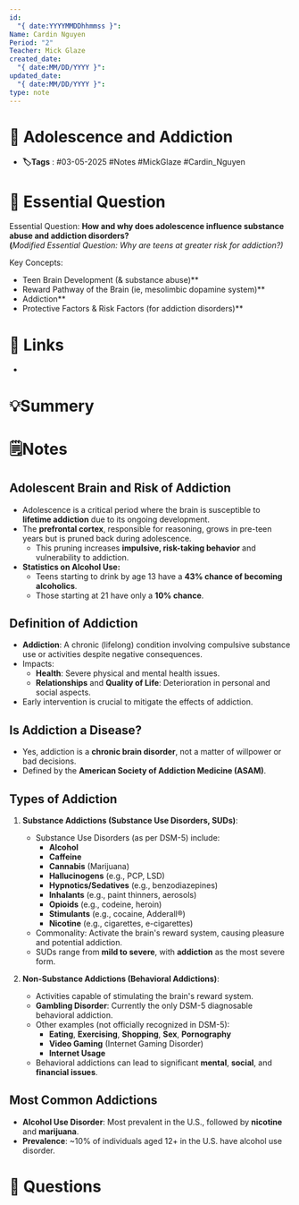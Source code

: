 ```yaml
---
id:
  "{ date:YYYYMMDDhhmmss }": 
Name: Cardin Nguyen
Period: "2"
Teacher: Mick Glaze
created_date:
  "{ date:MM/DD/YYYY }": 
updated_date:
  "{ date:MM/DD/YYYY }": 
type: note
---
```


# 📅 Adolescence and Addiction
- **🏷️Tags** : #03-05-2025 #Notes #MickGlaze #Cardin_Nguyen

# 💭 Essential Question

Essential Question: **How and why does adolescence influence substance abuse and addiction disorders?**  
**(**_Modified Essential Question: Why are teens at greater risk for addiction?)_  
  
Key Concepts:  
* Teen Brain Development (& substance abuse)**  
* Reward Pathway of the Brain (ie, mesolimbic dopamine system)**  
* Addiction**  
* Protective Factors & Risk Factors (for addiction disorders)**
# 🔗 Links
-

# 💡Summery


# 🗒️Notes

## Adolescent Brain and Risk of Addiction
- Adolescence is a critical period where the brain is susceptible to **lifetime addiction** due to its ongoing development.
- The **prefrontal cortex**, responsible for reasoning, grows in pre-teen years but is pruned back during adolescence.
  - This pruning increases **impulsive, risk-taking behavior** and vulnerability to addiction.
- **Statistics on Alcohol Use:**
  - Teens starting to drink by age 13 have a **43% chance of becoming alcoholics**.
  - Those starting at 21 have only a **10% chance**.

## Definition of Addiction
- **Addiction**: A chronic (lifelong) condition involving compulsive substance use or activities despite negative consequences.
- Impacts:
  - **Health**: Severe physical and mental health issues.
  - **Relationships** and **Quality of Life**: Deterioration in personal and social aspects.
- Early intervention is crucial to mitigate the effects of addiction.

## Is Addiction a Disease?
- Yes, addiction is a **chronic brain disorder**, not a matter of willpower or bad decisions.
- Defined by the **American Society of Addiction Medicine (ASAM)**.

## Types of Addiction
1. **Substance Addictions (Substance Use Disorders, SUDs)**:
   - Substance Use Disorders (as per DSM-5) include:
     - **Alcohol**
     - **Caffeine**
     - **Cannabis** (Marijuana)
     - **Hallucinogens** (e.g., PCP, LSD)
     - **Hypnotics/Sedatives** (e.g., benzodiazepines)
     - **Inhalants** (e.g., paint thinners, aerosols)
     - **Opioids** (e.g., codeine, heroin)
     - **Stimulants** (e.g., cocaine, Adderall®)
     - **Nicotine** (e.g., cigarettes, e-cigarettes)
   - Commonality: Activate the brain's reward system, causing pleasure and potential addiction.
   - SUDs range from **mild to severe**, with **addiction** as the most severe form.

2. **Non-Substance Addictions (Behavioral Addictions)**:
   - Activities capable of stimulating the brain's reward system.
   - **Gambling Disorder**: Currently the only DSM-5 diagnosable behavioral addiction.
   - Other examples (not officially recognized in DSM-5):
     - **Eating**, **Exercising**, **Shopping**, **Sex**, **Pornography**
     - **Video Gaming** (Internet Gaming Disorder)
     - **Internet Usage**
   - Behavioral addictions can lead to significant **mental**, **social**, and **financial issues**.

## Most Common Addictions
- **Alcohol Use Disorder**: Most prevalent in the U.S., followed by **nicotine** and **marijuana**.
- **Prevalence**: ~10% of individuals aged 12+ in the U.S. have alcohol use disorder.



# 🧠 Questions